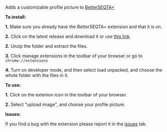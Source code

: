 Adds a customizable profile picture to [BetterSEQTA+](https://github.com/BetterSEQTA/BetterSEQTA-Plus)


**To install:**

**1.** Make sure you already have the BetterSEQTA+ extension and that it is on.

**2.** Click on the latest release and download it or use [this link](https://github.com/Jones8683/SEQTAprofilepic/archive/refs/tags/1.3.3.zip).

**2.** Unzip the folder and extract the files.

**3.** Click manage extensions in the toolbar of your browser or go to `chrome://extensions`

**4.** Turn on developer mode, and then select load unpacked, and choose the whole folder with the files in it.

**To use:**

**1.** Click on the extenion icon in the toolbar of your browser.

**2.** Select "upload image", and choose your profile picture.

**Issues:**

If you find a bug with the extension please report it in the [issues](https://github.com/Jones8683/SEQTAprofilepic/issues) tab.













